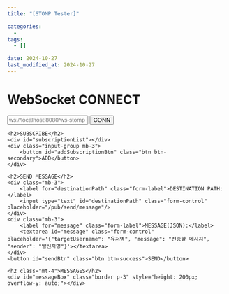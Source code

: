 ```yaml
---
title: "[STOMP Tester]"

categories:
  - 
tags:
  - []

date: 2024-10-27
last_modified_at: 2024-10-27
---
```


<link href="https://cdn.jsdelivr.net/npm/bootstrap@5.3.0-alpha1/dist/css/bootstrap.min.css" rel="stylesheet" integrity="sha384-GLhlTQ8iRABdZLl6O3oVMWSktQOp6b7In1Zl3/Jr59b6EGGoI1aFkw7cmDA6j6gD" crossorigin="anonymous">
<script src="https://code.jquery.com/jquery-2.2.4.min.js" integrity="sha256-BbhdlvQf/xTY9gja0Dq3HiwQF8LaCRTXxZKRutelT44=" crossorigin="anonymous"></script>
<script src="https://unpkg.com/axios/dist/axios.min.js"></script>
<script src="https://cdn.jsdelivr.net/npm/@stomp/stompjs@7.0.0/bundles/stomp.umd.min.js"></script>
<script src="https://cdnjs.cloudflare.com/ajax/libs/sockjs-client/1.4.0/sockjs.min.js"></script>
<script src="https://cdnjs.cloudflare.com/ajax/libs/stomp.js/2.3.3/stomp.js"></script>

<script type="text/javascript">
    let stompClient;
    let subscriptions = {};

    function connectWebSocket() {
        const url = $('#websocketUrl').val();
        stompClient = Stomp.client(url);
        stompClient.connect({}, stompConnectHandler, stompErrorHandler);
    }

    function stompConnectHandler() {
        console.log('connected!');
    }

    function stompErrorHandler(e) {
        console.error('stomp connect error - ', e);
    }

    function subscribeToPath(path) {
        const subscription = stompClient.subscribe(path, (data) => {
            displayMessage(data.body);
        });
        subscriptions[path] = subscription;
    }

    function unsubscribeFromPath(path) {
        if (subscriptions[path]) {
            subscriptions[path].unsubscribe();
            delete subscriptions[path];
            console.log(`Unsubscribed from ${path}`);
        }
    }

    function displayMessage(messageData) {
        const messageBox = $('#messageBox');
        messageBox.append(`<div class="alert alert-info">${messageData}</div>`);
        messageBox.scrollTop(messageBox[0].scrollHeight);
    }

    $(function () {
        $('#connectBtn').click(connectWebSocket);

        $('#addSubscriptionBtn').click(function () {
            const subscriptionCount = $('#subscriptionList .subscription-form').length;
            const subscriptionForm = `
                <div class="mb-3 input-group subscription-form" id="subscription-${subscriptionCount}" style="width: 500px;">
                    <input type="text" class="form-control" placeholder="SUB PATH" id="path-${subscriptionCount}" />
                    <button class="btn btn-primary subscribeBtn">SUB</button>
                    <button class="btn btn-danger unsubscribeBtn" style="display: none;">UNSUB</button>
                </div>`;
            $('#subscriptionList').append(subscriptionForm);
        });

        $(document).on('click', '.subscribeBtn', function () {
            const inputField = $(this).siblings('input');
            const path = inputField.val();
            subscribeToPath(path);
            inputField.prop('disabled', true);
            $(this).prop('disabled', true).hide();
            $(this).siblings('.unsubscribeBtn').show();
        });

        $(document).on('click', '.unsubscribeBtn', function () {
            const inputField = $(this).siblings('input');
            const path = inputField.val();
            unsubscribeFromPath(path);
            inputField.prop('disabled', false);
            $(this).siblings('.subscribeBtn').prop('disabled', false).show();
            $(this).hide();
        });

        $('#sendBtn').click(function () {
            const destinationPath = $('#destinationPath').val();
            const messageJson = $('#message').val();
            try {
                const message = JSON.parse(messageJson);
                stompClient.send(destinationPath, {}, JSON.stringify(message));
            } catch (error) {
                alert('유효한 JSON을 입력하세요!');
            }
        });
    });
</script>

<div class="container">
    <h1>WebSocket CONNECT</h1>
    <div class="mb-3 input-group" style="width: 500px;">
        <input type="text" id="websocketUrl" class="form-control" placeholder="ws://localhost:8080/ws-stomp"/>
        <button id="connectBtn" class="btn btn-primary">CONN</button>
    </div>

    <h2>SUBSCRIBE</h2>
    <div id="subscriptionList"></div>
    <div class="input-group mb-3">
        <button id="addSubscriptionBtn" class="btn btn-secondary">ADD</button>
    </div>

    <h2>SEND MESSAGE</h2>
    <div class="mb-3">
        <label for="destinationPath" class="form-label">DESTINATION PATH:</label>
        <input type="text" id="destinationPath" class="form-control" placeholder="/pub/send/message"/>
    </div>
    <div class="mb-3">
        <label for="message" class="form-label">MESSAGE(JSON):</label>
        <textarea id="message" class="form-control" placeholder='{"targetUsername": "유저명", "message": "전송할 메시지", "sender": "발신자명"}'></textarea>
    </div>
    <button id="sendBtn" class="btn btn-success">SEND</button>
    
    <h2 class="mt-4">MESSAGES</h2>
    <div id="messageBox" class="border p-3" style="height: 200px; overflow-y: auto;"></div>
</div>